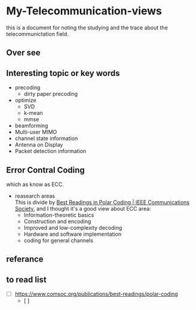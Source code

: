 # My-Telecommunication-views
this is a document for noting the studying and the trace about the telecommunictation field.

## Over see

## Interesting topic or key words
* precoding
    * dirty paper precoding
* optimize
    * SVD
    * k-mean
    * mmse
* beamforming
* Multi-user MIMO
* channel state information
* Antenna on Display
* Packet detection information

## Error Contral Coding
which as know as ECC.
* reasearch areas  
    This is divide by [Best Readings in Polar Coding | IEEE Communications Society](https://www.comsoc.org/publications/best-readings/polar-coding), and I thought it's a good view about ECC area:
    * Information-theoretic basics
    * Construction and encoding
    * Improved and low-complexity decoding
    * Hardware and software implementation
    * coding for general channels  



## referance

## to read list
- [ ] https://www.comsoc.org/publications/best-readings/polar-coding 
    - [ ] 

